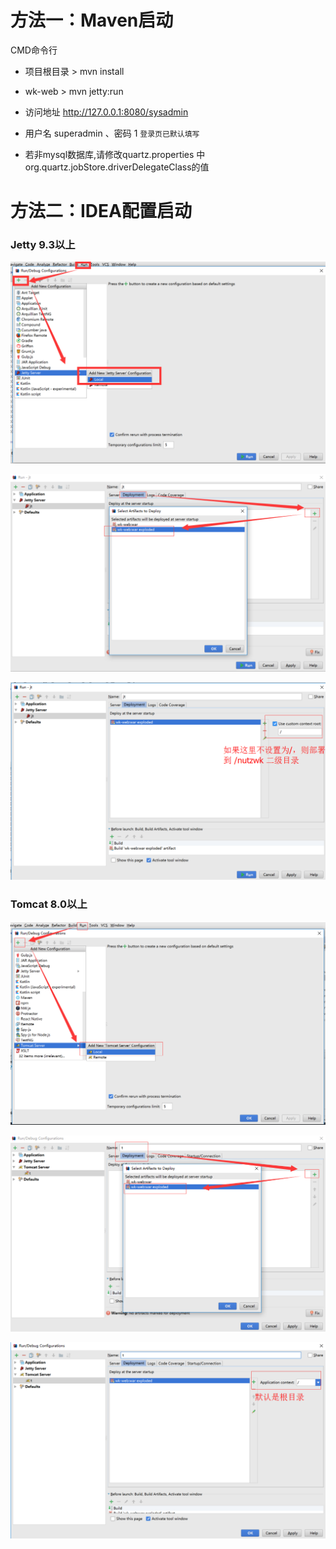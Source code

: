 # 方法一：Maven启动

CMD命令行

* 项目根目录 > mvn install

* wk-web > mvn jetty:run

* 访问地址 http://127.0.0.1:8080/sysadmin

* 用户名 superadmin 、密码 1   `登录页已默认填写`

* 若非mysql数据库,请修改quartz.properties 中org.quartz.jobStore.driverDelegateClass的值

# 方法二：IDEA配置启动

### Jetty 9.3以上

![jetty01](../images/03.png)

![jetty02](../images/04.png)

![jetty03](../images/05.png)


### Tomcat 8.0以上

![tomcat01](../images/06.png)

![tomcat02](../images/07.png)

![tomcat03](../images/08.png)
